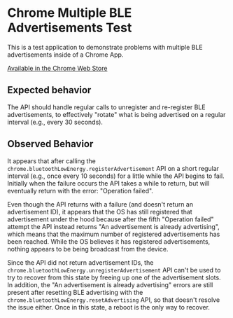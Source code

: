 # Chrome Multiple BLE Advertisements Test

This is a test application to demonstrate problems with multiple BLE advertisements inside of a Chrome App.

[Available in the Chrome Web Store](https://chrome.google.com/webstore/detail/chrome-multiple-ble-adver/ikpgoppmdfdpgejjelkfladjbnecjkgg)

## Expected behavior

The API should handle regular calls to unregister and re-register BLE advertisements, to effectively "rotate" what is being advertised on a regular interval (e.g., every 30 seconds).

## Observed Behavior

It appears that after calling the `chrome.bluetoothLowEnergy.registerAdvertisement` API on a short regular interval (e.g., once every 10 seconds) for a little while the API begins to fail. Initially when the failure occurs the API takes a while to return, but will eventually return with the error: "Operation failed".

Even though the API returns with a failure (and doesn't return an advertisement ID), it appears that the OS has still registered that advertisement under the hood because after the fifth "Operation failed" attempt the API instead returns "An advertisement is already advertising", which means that the maximum number of registered advertisements has been reached.  While the OS believes it has registered advertisements, nothing appears to be being broadcast from the device.

Since the API did not return advertisement IDs, the `chrome.bluetoothLowEnergy.unregisterAdvertisement` API can't be used to try to recover from this state by freeing up one of the advertisement slots.  In addition, the "An advertisement is already advertising" errors are still present after resetting BLE advertising with the `chrome.bluetoothLowEnergy.resetAdvertising` API, so that doesn't resolve the issue either.  Once in this state, a reboot is the only way to recover.
